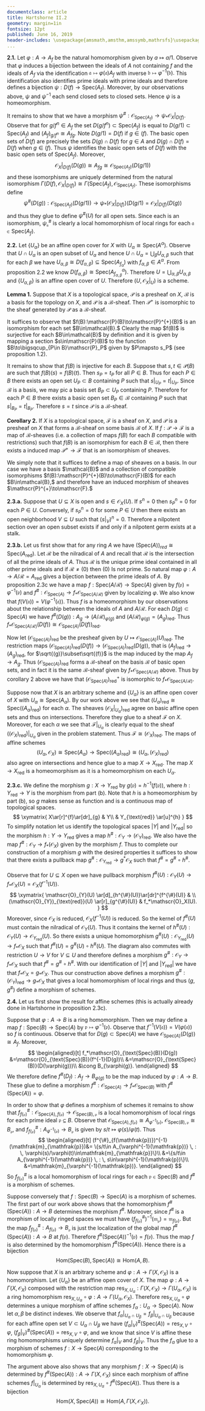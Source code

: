 ```yaml
---
documentclass: article
title: Hartshorne II.2
geometry: margin=1in
fontsize: 12pt
published: June 16, 2019
header-includes: \usepackage{amsmath,amsthm,amssymb,mathrsfs}\usepackage[all]{xy}
...  
```

**2.1.** Let $\varphi:A\to A_f$ be the natural homomorphism given by $a\mapsto
a/1.$ Observe that $\varphi$ induces a bijection between the ideals of $A$ not
containing $f$ and the ideals of $A_f$ via the identification
$\mathfrak{a}\mapsto\varphi(\mathfrak{a})A_f$ with inverse
$\mathfrak{b}\mapsto\varphi^{-1}(\mathfrak{b}).$ This identification also
identifies prime ideals with prime ideals and therefore defines a bijection
$\psi:D(f)\to\text{Spec}(A_f)$. Moreover, by our observations above,
$\psi$ and $\psi^{-1}$ each send closed sets to closed sets. Hence $\psi$ is a
homeomorphism.

It remains to show that we have a morphism
$\psi^{\#}:\mathscr{O}_{\text{Spec}(A_f)}\to\psi_*\mathscr{O}_X|_{D(f)}.$
Observe
that for $g/f^{n}\in A_f$ the set $D(g/f^{n})\subset\text{Spec}(A_f)$ is
equal to $D(g/1)\subset\text{Spec}(A_f)$ and $(A_{f})_{g/f^n}\cong A_{fg}.$
Note $D(g/1)=D(f)$ if $g\in (f).$
The basic open sets of $D(f)$ are precisely the sets $D(g)\cap D(f)$
for $g\in A$ and $D(g)\cap D(f)=D(f)$ when
$g\in (f).$ Thus $\psi$ identifies the basic open sets of $D(f)$ with the basic
open sets of $\text{Spec}(A_f).$ Moreover,
$$
    \mathscr{O}_X|_{D(f)}(D(g))\cong
    A_{fg}\cong\mathscr{O}_{\text{Spec}(A_f)}(D(g/1))
$$
and these isomorphisms are
uniquely determined from the natural isomorphism
$\Gamma(D(f),\mathscr{O}_X|_{D(f)})\cong
\Gamma(\text{Spec}(A_f),\mathscr{O}_{\text{Spec}(A_f)}.$ These isomorphisms
define
$$
    \psi^{\#}(D(g)):\mathscr{O}_{\text{Spec}(A_f)}(D(g/1))\to
    \psi_*(\mathscr{O}_X|_{D(f)})(D(g/1)=\mathscr{O}_X|_{D(f)}(D(g))
$$
and
thus they glue to define $\psi^{\#}(U)$ for all open sets. Since each is an
isomorphism, $\psi^{\#}_{\mathfrak{a}}$ is clearly a local homomorphism of local
rings for each $\mathfrak{a}\in\text{Spec}(A_f).$

**2.2.** Let $\{U_\alpha\}$ be an affine open cover for $X$
with $U_\alpha\cong\text{Spec}(A^\alpha).$ Observe that
$U\cap U_\alpha$ is an open subset of $U_\alpha$ and hence $U\cap
U_\alpha=\bigcup_{\beta} U_{\alpha,\beta}$ such that for each $\beta$ we have
$U_{\alpha,\beta}\cong D(f_{\alpha,\beta})\subseteq\text{Spec}(A_{f_\alpha})$
with $f_{\alpha,\beta}\in A^\alpha.$ From proposition 2.2 we know
$D(f_{\alpha,\beta})\cong\text{Spec}(A^\alpha_{f_{\alpha,\beta}}).$
Therefore $U=\bigcup_{\alpha,\beta}U_{\alpha,\beta}$ and $\{U_{\alpha,\beta}\}$
is an affine open cover of $U.$ Therefore $(U,\mathscr{O}_X|_U)$ is a scheme.

**Lemma 1.** Suppose that $X$ is a topological space, $\mathscr{P}$ is a
presheaf on $X$, $\mathcal{B}$ is a basis for the topology on $X$, and
$\mathscr{P}$ is a $\mathcal{B}$-sheaf. Then $\mathscr{P}^{+}$ is isomorphic to
the sheaf generated by $\mathscr{P}$ as a $\mathcal{B}$-sheaf.

<div class="proof">
It suffices to observe that $f(B):\mathscr{P}(B)\to\mathscr{P}^{+}(B)$ is an
isomorphism for each set $B\in\mathcal{B}.$ Clearly the map $f(B)$ is
surjective for each $B\in\mathcal{B}$ by definition and it
is given by mapping a section
$s\in\mathscr{P}(B)$ to the function $B\to\bigsqcup_{P\in B}\mathscr{P}_P$
given by $P\mapsto s_P$ (see proposition 1.2).

It remains to show that $f(B)$ is injective for each $B.$ Suppose that
$s,t\in\mathscr{P}(B)$ are such that $f(B)(s)=f(B)(t).$ Then $s_P=t_P$ for all
$P\in B.$ Thus for each $P\in B$ there exists an open set $U_P\subset B$
containing $P$ such that $s|_{U_P}=t|_{U_P}.$ Since $\mathcal{B}$ is a basis, we may
pic a basis set $B_P\subset U_P$ containing $P.$ Therefore for each $P\in B$
there exists a basic open set $B_P\in\mathcal{B}$ containing $P$ such that
$s|_{B_P}=t|_{B_P}.$ Therefore $s=t$ since $\mathscr{P}$ is a
$\mathcal{B}$-sheaf.
</div>

**Corollary 2.** If $X$ is a topological space, $\mathscr{F}$ is a sheaf on
$X,$ and $\mathscr{P}$ is a presheaf on $X$ that forms a $\mathcal{B}$-sheaf on
some basis $\mathcal{B}$ of $X.$ If $f:\mathscr{P}\to\mathscr{F}$ is a map
of $\mathcal{B}$-sheaves (i.e. a collection of maps $f(B)$ for each $B$
compatible with restrictions) such that $f(B)$ is an isomorphism for each
$B\in\mathcal{B},$
then there exists a induced map $\mathscr{P}^{+}\to\mathscr{F}$ that is
an isomorphism of
sheaves.

<div class="proof">
We simply note that it suffices to define a map of sheaves on a basis. In our
case we have a basis
$\mathcal{B}$ and a collection of compatible isomorphisms
$f(B):\mathscr{P}^{+}(B)\to\mathscr{F}(B)$ for each
$B\in\mathcal{B},$ and therefore have an induced morphism of sheaves
$\mathscr{P}^{+}\to\mathscr{F}.$
</div>

**2.3.a.** Suppose that $U\subseteq X$ is open and $s\in\mathcal{O}_X(U).$
If $s^n=0$ then $s_P^n=0$ for each $P\in U.$ Conversely, if $s_P^n=0$ for some
$P\in U$ then there exists an open neighborhood $V\subseteq U$ such that
$(s|_V)^n=0.$ Therefore a nilpotent section over an open subset exists if and
only if a nilpotent germ exists at a stalk.

**2.3.b.** Let us first show that for any ring $A$ we have
$(\text{Spec}(A))_{red}\cong
\text{Spec}(A_{\text{red}}).$ Let $\mathcal{R}$ be the nilradical of $A$ and
recall that $\mathcal{R}$ is the intersection of all the prime ideals of $A.$
Thus $\mathcal{R}$ is the unique prime ideal contained in all other prime
ideals and if $\mathcal{R}\ne (0)$ then $(0)$ Is not prime.
So natural map $\varphi:A\to A/\mathcal{R}=A_{\text{red}}$ gives a
bijection between the prime ideals of $A.$ By proposition 2.3c we have a map
$f:\text{Spec}(A/\mathcal{R})\to\text{Spec}(A)$ given by
$f(\mathfrak{p})=\varphi^{-1}(\mathfrak{p})$ and
$f^{\#}:\mathcal{O}_{\text{Spec}(A)}\to
f_*\mathcal{O}_{\text{Spec}(A/\mathcal{R})}$ given by localizing $\varphi.$
We also know that
$f(V(\mathfrak{a}))=V(\varphi^{-1}(\mathfrak{a})).$ Thus $f$ is a homeomorphism
by our observations about the relationship between the ideals of $A$ and
$A/\mathcal{R}.$ For each
$D(g)\subset \text{Spec}(A)$ we have
$f^{\#}(D(g)):A_g\to (A/\mathcal{R})_{\varphi(g)}$ and
$(A/\mathcal{R})_{\varphi(g)}=(A_g)_{\text{red}}.$ Thus
$f_*\mathcal{O}_{\text{Spec}(A/\mathcal{R})}(D(f))\cong
\mathcal{O}_{\text{Spec}(A)}(D(f))_{\text{red}}.$

Now let $(\mathcal{O}_{\text{Spec}(A)})_{\text{red}}$ be the presheaf given by
$U\mapsto \mathcal{O}_{\text{Spec}(A)}(U)_{\text{red}}.$ The
restriction maps $(\mathcal{O}_{\text{Spec}(A)})_{\text{red}}(D(f))
\to(\mathcal{O}_{\text{Spec}(A)})_{\text{red}}(D(g))$,
that is $(A_{f})_{\text{red}}\to (A_{g})_{\text{red}},$ for
$\sqrt{(g)}\subset\sqrt{(f)}$ is the map induced by the map $A_f\to A_g.$
Thus $(\mathcal{O}_{\text{Spec}(A)})_{\text{red}}$ forms a $\mathcal{B}$-sheaf
on the basis $\mathcal{B}$ of basic open sets, and in fact it is the same
$\mathcal{B}$-sheaf given by $f_*\mathcal{O}_{\text{Spec}(A/\mathcal{R})}$
above. Thus by corollary $2$ above we have that
$(\mathcal{O}_{\text{Spec}(A)})_{\text{red}}^{+}$ is isomorphic to
$f_*\mathcal{O}_{\text{Spec}(A/\mathcal{R})}.$

Suppose now that $X$ is an arbitrary scheme and $\{U_{\alpha}\}$ is an affine
open cover of $X$ with $U_{\alpha}\cong\text{Spec}(A_\alpha).$ By our work
above we see that
$(U_{\alpha})_{\text{red}}\cong\text{Spec}((A_\alpha)_{\text{red}})$ for each
$\alpha.$ The sheaves $(\mathcal{O}_X|_{U_\alpha})_{\text{red}}$ agree on
basic affine open sets and thus on intersections. Therefore they glue to a
sheaf $\mathcal{F}$ on $X$. Moreover,
for each $\alpha$ we see that $\mathcal{F}|_{U_\alpha}$ is clearly equal to
the sheaf
$((\mathcal{O}_X)_{\text{red}})|_{U_\alpha}$ given in the problem statement.
Thus $\mathcal{F}\cong(\mathcal{O}_X)_{\text{red}}.$ The maps of affine
schemes
$$
    (U_\alpha,\mathcal{O}_X)\cong\text{Spec}(A_\alpha)\to\text{Spec}((A_\alpha)_{\text{red}})\cong
    (U_\alpha,(\mathcal{O}_{X})_{\text{red}})
$$
also agree on intersections and hence glue to a map $X\to X_{\text{red}}.$
The map $X\to X_{\text{red}}$ is a homeomorphism as it is a homeomorphism on
each $U_\alpha.$

**2.3.c.** 
We define the morphism $g:X\to Y_{\text{red}}$ by
$g(\mathfrak{p})=h^{-1}(f(\mathfrak{p}))$, where
$h:Y_{\text{red}}\to Y$ is the morphism from part (b). Note that $h$ is a
homeomorphism by part (b), so $g$ makes sense as function and is a
continuous map of topological spaces.
$$
\xymatrix{
    X\ar[r]^{f}\ar[dr]_{g} & Y\\
     & Y_{\text{red}} \ar[u]^{h}
}
$$
To simplify notation let us identify the topological
spaces $|Y|$ and $|Y_{\text{red}}|$ so the morphism $h:Y\to Y_{\text{red}}$
gives a map
$h^{\#}:\mathcal{O}_{Y}\to(\mathscr{O}_Y)_{\text{red}}.$
We also have the map $f^{\#}:\mathcal{O}_Y\to f_*(\mathcal{O}_X)$ given by the
morphism $f.$
Thus to complete our construction of a morphism $g$ with the desired properties
it suffices to show that there exists
a pullback map $g^{\#}:\mathscr{O}_{Y_{\text{red}}}\to g^*\mathscr{O}_X$ such
that $f^{\#}=g^{\#}\circ h^{\#}.$

Observe that for $U\subseteq X$ open we have pullback morphism
$f^{\#}(U):\mathscr{O}_Y(U)\to f_*\mathscr{O}_X(U)=\mathscr{O}_X(f^{-1}(U))$.
$$
\xymatrix{
    \mathscr{O}_{Y}(U) \ar[d]_{h^{\#}(U)}\ar[dr]^{f^{\#}(U)}
        & \\
    (\mathscr{O}_{Y})_{\text{red}}(U) \ar[r]_{g^{\#}(U)}
        & f_*\mathscr{O}_X(U).
}
$$
Moreover, since $\mathscr{O}_X$ is reduced, $\mathscr{O}_X(f^{-1}(U))$ is
reduced. So the kernel of $f^{\#}(U)$ must contain the nilradical of
$\mathscr{O}_Y(U)$. Thus it contains the kernel of $h^{\#}(U):
\mathscr{O}_Y(U)\to\mathscr{O}_{Y_{\text{red}}}(U)$. So there exists a
unique homomorphism $g^{\#}(U):\mathscr{O}_{Y_{\text{red}}}(U)\to
f_*\mathscr{O}_X$ such that $f^{\#}(U)=g^{\#}(U)\circ h^{\#}(U).$
The diagram also commutes with restriction $U\to V$ for $V\subseteq U$ and therefore
defines a morphism $g^{\#}:\mathscr{O}_Y\to f_*\mathscr{O}_X$ such
that $f^{\#}=g^{\#}\circ h^{\#}.$
With our identification of $|Y|$ and $|Y_{\text{red}}|$ we have
that $f_*\mathscr{O}_X=g_*\mathscr{O}_X.$
Thus our construction above defines a morphism
$g^{\#}:(\mathscr{O}_{Y})_{\text{red}}\to
g_*\mathscr{O}_X$ that gives a local homomorphism of local rings and thus
$(g,g^{\#})$ define a morphism of schemes.

**2.4.** Let us first show the result for affine schemes (this is actually
already done in Hartshorne in proposition 2.3c).

Suppose that $\varphi:A\to B$ is a ring homomorphism. Then we may define a map
$f:\text{Spec}(B)\to\text{Spec}(A)$ by
$\mathfrak{p}\mapsto\varphi^{-1}(\mathfrak{p}).$ Observe that
$f^{-1}(V(\mathfrak{a}))=V(\varphi(\mathfrak{a}))$ so $f$ is continuous.
Observe that for $D(g)\subset\text{Spec}(A)$ we have
$\mathscr{O}_{\text{Spec}(A)}(D(g))\cong A_f.$ Moreover,
$$
    \begin{aligned}[t]
        f_*\mathscr{O}_{\text{Spec}(B)}(D(g))
            &=\mathscr{O}_{\text{Spec}(B)}(f^{-1}(D(g))\\
            &=\mathscr{O}_{\text{Spec}(B)}(D(\varphi(g)))\\
            &\cong B_{\varphi(g)}.
    \end{aligned}
$$
We therefore define $f^{\#}(D_f):A_f\to B_{\varphi(g)}$ to be the map induced
by $\varphi:A\to B.$ These glue to define a morphism
$f^{\#}:\mathscr{O}_{\text{Spec}(A)}\to f_*\mathscr{O}_{\text{Spec}(B)}$ with
$f^{\#}(\text{Spec}(A))=\varphi.$

In order to show that $\varphi$ defines a morphism of schemes
it remains to show that
$f^{\#}_{f(\mathfrak{p})}:\mathscr{O}_{\text{Spec}(A),f(\mathfrak{p})}\to
\mathscr{O}_{\text{Spec}(B),\mathfrak{p}}$ is a local homomorphism of local
rings for each prime ideal $\mathfrak{p}\subseteq B.$ Observe that
$\mathscr{O}_{\text{Spec}(A),f(\mathfrak{p})}\cong A_{\varphi^{-1}(\mathfrak{p})},$
$\mathscr{O}_{\text{Spec}(B),\mathfrak{p}}\cong B_{\mathfrak{p}},$ and
$f^{\#}_{f(\mathfrak{p})}:A_{\varphi^{-1}(\mathfrak{p})}\to B_{\mathfrak{p}}$
is given by $s/t\mapsto\varphi(s)/\varphi(t).$ Thus
$$
    \begin{aligned}[t]
    (f^{\#}_{f(\mathfrak{p})})^{-1}(\mathfrak{m}_{\mathfrak{p}})&=
        \{s/t\in A_{\varphi^{-1}(\mathfrak{p})} \, : \,
        \varphi(s)/\varphi(t)\in\mathfrak{m}_{\mathfrak{p}}\}\\
        &=\{s/t\in A_{\varphi^{-1}(\mathfrak{p})} \, : \,
            s\in\varphi^{-1}(\mathfrak{p})\}\\
        &=\mathfrak{m}_{\varphi^{-1}(\mathfrak{p})}.
    \end{aligned}
$$
So $f^{\#}_{f(\mathfrak{p})}$ is a local homomorphism of local rings for each
$\mathfrak{p}\in\text{Spec}(B)$ and $f^{\#}$ is a morphism of schemes.

Suppose conversely that $f:\text{Spec}(B)\to\text{Spec}(A)$ is a morphism of
schemes. The first part of our work above shows that the homomorphism
$f^{\#}(\text{Spec}(A)):A\to B$ determines the morphism $f^{\#}.$ Moreover,
since $f^{\#}$ is a morphism of locally ringed spaces we must have
$(f^{\#}_{f(\mathfrak{p})})^{-1}(\mathfrak{m}_{\mathfrak{p}})
=\mathfrak{m}_{f({\mathfrak{p}})}.$ But the map
$f^{\#}_{f(\mathfrak{p})}:A_{f(\mathfrak{p})}\to B_{\mathfrak{p}}$
is just the localization of the global map
$f^{\#}(\text{Spec}(A)):A\to B$ at $f(\mathfrak{p}).$ Therefore
$f^{\#}(\text{Spec}(A))^{-1}(\mathfrak{p})=f(\mathfrak{p}).$
Thus the map $f$ is also determined by the homomorphism
$f^{\#}(\text{Spec}(A)).$ Hence there is a
bijection
$$
    \text{Hom}(\text{Spec}(B),\text{Spec}(A))\cong\text{Hom}(A,B).
$$

Now suppose that $X$ is an arbitrary scheme and
$\varphi:A\to\Gamma(X,\mathscr{O}_X)$ is a homomorphism.
Let $\{U_\alpha\}$ be an affine open cover of $X.$ The map
$\varphi:A\to\Gamma(X,\mathscr{O}_X)$ composed with the
restriction map
$\text{res}_{X,U_\alpha}:\Gamma(X,\mathscr{O}_X)\to\Gamma(U_\alpha,\mathscr{O}_X)$
is a ring homomorphism $\text{res}_{X,U_\alpha}\circ\varphi:A\to\Gamma(U_\alpha,
\mathscr{O}_X).$ Therefore $\text{res}_{X,U_\alpha}\circ\varphi$
determines a unique morphism of affine schemes
$f_\alpha:U_\alpha\to\text{Spec}(A).$
Now let $\alpha,\beta$ be distinct indexes. We observe that $f_\alpha|_{U_\alpha\cap
U_\beta}=f_\beta|_{U_\alpha\cap U_\beta}$ because for each affine open set
$V\subset U_\alpha\cap U_\beta$ we have
$(f_\alpha|_V)^{\#}(\text{Spec}(A))=\text{res}_{X,V}\circ\varphi$,
$(f_\beta|_V)^{\#}(\text{Spec}(A))=\text{res}_{X,V}\circ\varphi$,
and we know that since $V$ is affine
these ring homomorphisms
uniquely
determine $f_\alpha|_V$ and $f_\beta|_V.$ Thus the $f_\alpha$ glue
to a morphism of schemes $f:X\to\text{Spec}(A)$ corresponding to
the homomorphism $\varphi.$

The argument above also shows that any morphism $f:X\to\text{Spec}(A)$ is determined
by $f^{\#}(\text{Spec}(A)):A\to\Gamma(X,\mathscr{O}_X)$ since each morphism
of affine schemes
$f|_{U_\alpha}$ is determined by $\text{res}_{X,U_\alpha}\circ
f^{\#}(\text{Spec}(A)).$ Thus there is a bijection
$$
    \text{Hom}(X,\text{Spec}(A))\cong\text{Hom}(A,\Gamma(X,\mathcal{O}_X)).
$$

